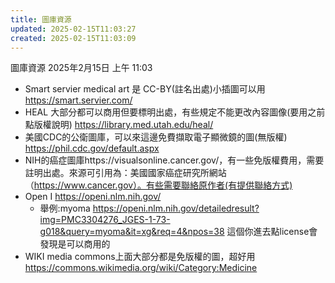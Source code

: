 ```yaml
---
title: 圖庫資源
updated: 2025-02-15T11:03:27
created: 2025-02-15T11:03:09
---
```


圖庫資源
2025年2月15日
上午 11:03
- Smart servier medical art 是 CC-BY(註名出處)小插圖可以用 https://smart.servier.com/
- HEAL 大部分都可以商用但要標明出處，有些規定不能更改內容圖像(要用之前點版權說明) https://library.med.utah.edu/heal/
- 美國CDC的公衛圖庫，可以來這邊免費擷取電子顯微鏡的圖(無版權) https://phil.cdc.gov/default.aspx
- NIH的癌症圖庫https://visualsonline.cancer.gov/，有一些免版權費用，需要註明出處。來源可引用為：美國國家癌症研究所網站（https://www.cancer.gov）。有些需要聯絡原作者(有提供聯絡方式)
- Open I https://openi.nlm.nih.gov/
  - 舉例:myoma https://openi.nlm.nih.gov/detailedresult?img=PMC3304276_JGES-1-73-g018&query=myoma&it=xg&req=4&npos=38 這個你進去點license會發現是可以商用的
- WIKI media commons上面大部分都是免版權的圖，超好用 https://commons.wikimedia.org/wiki/Category:Medicine

